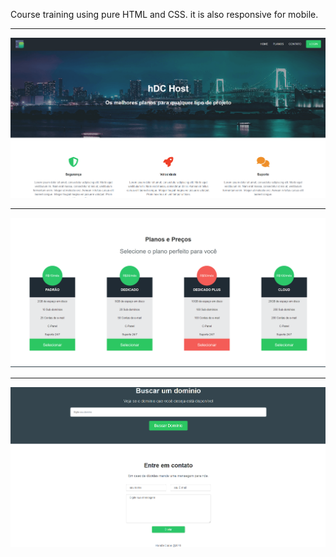 Course training using pure HTML and CSS.
it is also responsive for mobile.


----------------------------------------------------------------

![Alt text](image.png)

-----------------------


![Alt text](image-1.png)

-----------------------

![Alt text](image-2.png)